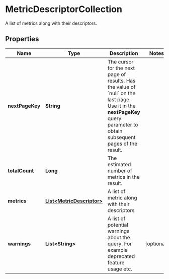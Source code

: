 

# MetricDescriptorCollection

A list of metrics along with their descriptors.

## Properties

| Name | Type | Description | Notes |
|------------ | ------------- | ------------- | -------------|
|**nextPageKey** | **String** | The cursor for the next page of results. Has the value of &#x60;null&#x60; on the last page.   Use it in the **nextPageKey** query parameter to obtain subsequent pages of the result. |  |
|**totalCount** | **Long** | The estimated number of metrics in the result. |  |
|**metrics** | [**List&lt;MetricDescriptor&gt;**](MetricDescriptor.md) | A list of metric along with their descriptors |  |
|**warnings** | **List&lt;String&gt;** | A list of potential warnings about the query. For example deprecated feature usage etc. |  [optional] |



